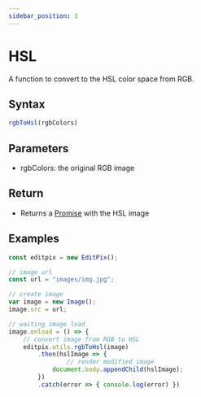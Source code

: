 ```yaml
---
sidebar_position: 3
---
```


# HSL
A function to convert to the HSL color space from RGB.

## Syntax

```jsx
rgbToHsl(rgbColors)

```

## Parameters

- rgbColors: the original RGB image

## Return

- Returns a [Promise](https://developer.mozilla.org/en-US/docs/Web/JavaScript/Reference/Global_Objects/Promise) with the HSL image

## Examples

```jsx
const editpix = new EditPix();

// image url
const url = "images/img.jpg";

// create image
var image = new Image();
image.src = url;

// waiting image load
image.onload = () => {
    // convert image from RGB to HSL
    editpix.utils.rgbToHsl(image)
        .then(hslImage => {
		        // render modified image
            document.body.appendChild(hslImage);
        })
        .catch(error => { console.log(error) })
  
```